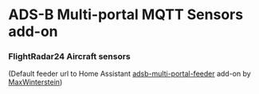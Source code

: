 # ADS-B Multi-portal MQTT Sensors add-on

### FlightRadar24 Aircraft sensors

(Default feeder url to Home Assistant [adsb-multi-portal-feeder](https://github.com/MaxWinterstein/homeassistant-addons/tree/main/adsb-multi-portal-feeder) add-on by [MaxWinterstein](https://github.com/MaxWinterstein))

#
